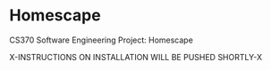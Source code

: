 # Homescape

CS370 Software Engineering Project: Homescape

X-INSTRUCTIONS ON INSTALLATION WILL BE PUSHED SHORTLY-X
